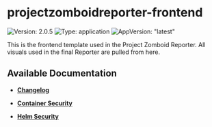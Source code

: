 # projectzomboidreporter-frontend

![Version: 2.0.5](https://img.shields.io/badge/Version-2.0.5-informational?style=flat-square) ![Type: application](https://img.shields.io/badge/Type-application-informational?style=flat-square) ![AppVersion: "latest"](https://img.shields.io/badge/AppVersion-"latest"-informational?style=flat-square)

This is the frontend template used in the Project Zomboid Reporter. All visuals used in the final Reporter are pulled from here.

## Available Documentation

- [**Changelog**](CHANGELOG)

- [**Container Security**](container-security)

- [**Helm Security**](helm-security)

